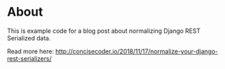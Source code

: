 # About

This is example code for a blog post about normalizing Django REST Serialized data.

Read more here: http://concisecoder.io/2018/11/17/normalize-your-django-rest-serializers/
